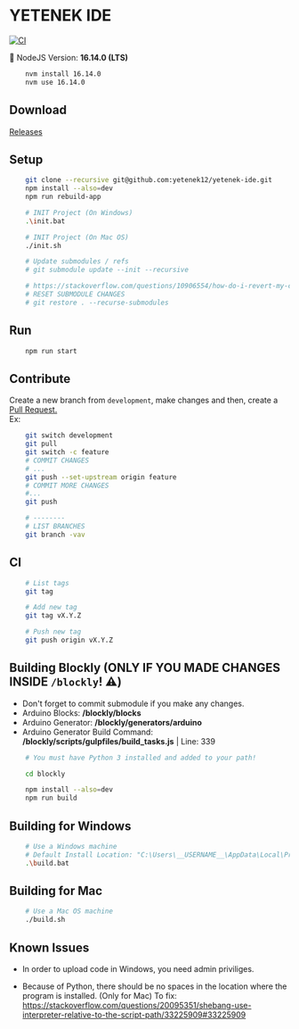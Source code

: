 # YETENEK IDE

[![CI](https://github.com/yetenek12/yetenek-ide/actions/workflows/main.yml/badge.svg)](https://github.com/yetenek12/yetenek-ide/actions/workflows/main.yml)

🎱 NodeJS Version: **16.14.0 (LTS)**

```bash
    nvm install 16.14.0
    nvm use 16.14.0
```

## Download

[Releases](https://github.com/yetenek12/yetenek-ide/releases)

## Setup

```bash
    git clone --recursive git@github.com:yetenek12/yetenek-ide.git
    npm install --also=dev
    npm run rebuild-app

    # INIT Project (On Windows)
    .\init.bat

    # INIT Project (On Mac OS)
    ./init.sh

    # Update submodules / refs
    # git submodule update --init --recursive

    # https://stackoverflow.com/questions/10906554/how-do-i-revert-my-changes-to-a-git-submodule
    # RESET SUBMODULE CHANGES
    # git restore . --recurse-submodules
```

## Run

```bash
    npm run start
```

## Contribute

Create a new branch from `development`, make changes and then, create a [Pull Request.](https://github.com/yetenek12/yetenek-ide/pulls)  
Ex:  
```bash
    git switch development
    git pull
    git switch -c feature
    # COMMIT CHANGES
    # ...
    git push --set-upstream origin feature
    # COMMIT MORE CHANGES
    #...
    git push

    # --------
    # LIST BRANCHES
    git branch -vav
```

## CI

```bash
    # List tags
    git tag

    # Add new tag
    git tag vX.Y.Z

    # Push new tag
    git push origin vX.Y.Z
```

## Building Blockly (ONLY IF YOU MADE CHANGES INSIDE `/blockly`! ⚠️)

- Don't forget to commit submodule if you make any changes.
- Arduino Blocks: **/blockly/blocks**
- Arduino Generator: **/blockly/generators/arduino**
- Arduino Generator Build Command: **/blockly/scripts/gulpfiles/build_tasks.js** | Line: 339

```bash
    # You must have Python 3 installed and added to your path!

    cd blockly

    npm install --also=dev
    npm run build
```

## Building for Windows

```bash
    # Use a Windows machine
    # Default Install Location: "C:\Users\__USERNAME__\AppData\Local\Programs\YETENEK IDE"
    .\build.bat
```

## Building for Mac

```bash
    # Use a Mac OS machine
    ./build.sh
```

## Known Issues

- In order to upload code in Windows, you need admin priviliges.

- Because of Python, there should be no spaces in the location where the program is installed. (Only for Mac)
To fix: https://stackoverflow.com/questions/20095351/shebang-use-interpreter-relative-to-the-script-path/33225909#33225909
